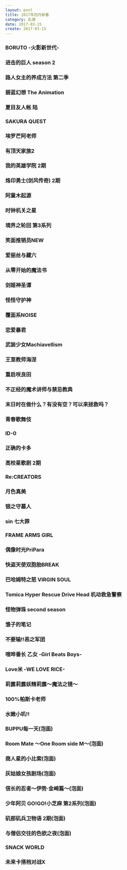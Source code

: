 ```yaml
---
layout: post
title: 2017年四月新番
category: 乱弹
date: 2017-03-15
create: 2017-03-15
---
```


### BORUTO -火影新世代-
### 进击的巨人 season 2
### 路人女主的养成方法 第二季
### 碧蓝幻想 The Animation
### 夏目友人帐 陆
### SAKURA QUEST
### 埃罗芒阿老师
### 有顶天家族2
### 我的英雄学院 2期
### 烙印勇士(剑风传奇) 2期
### 阿童木起源
### 时钟机关之星
### 境界之轮回 第3系列
### 笑面推销员NEW
### 爱丽丝与藏六
### 从零开始的魔法书
### 剑姬神圣谭
### 怪怪守护神
### 覆面系NOISE
### 恋爱暴君
### 武装少女Machiavellism
### 王室教师海涅
### 重启咲良田
### 不正经的魔术讲师与禁忌教典
### 末日时在做什么？有没有空？可以来拯救吗？
### 青春歌舞伎
### ID-0
### 正确的卡多
### 高校星歌剧 2期
### Re:CREATORS
### 月色真美
### 银之守墓人
### sin 七大罪
### FRAME ARMS GIRL
### 偶像时光PriPara	
### 快盗天使双胞胎BREAK
### 巴哈姆特之怒 VIRGIN SOUL
### Tomica Hyper Rescue Drive Head 机动救急警察
### 怪物弹珠 second season
### 雏子的笔记
### 不要输!!恶之军团
### 喧哗番长 乙女 -Girl Beats Boys-
### Love米 -WE LOVE RICE-
### 莉露莉露妖精莉露～魔法之镜～
### 100%帕斯卡老师
### 水嫩小叽!!
### BUPPU每一天(泡面)
### Room Mate ～One Room side M～(泡面)
### 商人星的小比索(泡面)
### 灰姑娘女孩剧场(泡面)
### 信长的忍者～伊势·金崎篇～(泡面)	
### 少年阿贝 GO!GO!小芝麻 第2系列(泡面)
### 矶部矶兵卫物语 2期(泡面)
### 与僧侣交往的色欲之夜(泡面)
### SNACK WORLD
### 未来卡搭档对战X
